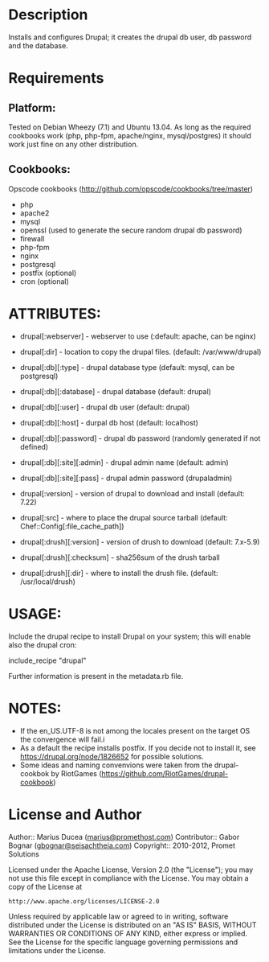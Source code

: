 Description
===========

Installs and configures Drupal; it creates the drupal db user, db password and the database.

Requirements
============

## Platform:

Tested on Debian Wheezy (7.1) and Ubuntu 13.04. As long as the required cookbooks work
(php, php-fpm, apache/nginx, mysql/postgres) it should work just fine on any
other distribution.

## Cookbooks:

Opscode cookbooks (http://github.com/opscode/cookbooks/tree/master)

* php
* apache2
* mysql
* openssl (used to generate the secure random drupal db password)
* firewall
* php-fpm
* nginx
* postgresql
* postfix (optional)
* cron (optional)

# ATTRIBUTES:

* drupal[:webserver] - webserver to use (:default: apache, can be nginx)
* drupal[:dir] - location to copy the drupal files. (default: /var/www/drupal)
* drupal[:db][:type] - drupal database type (default: mysql, can be postgresql)
* drupal[:db][:database] - drupal database (default: drupal)
* drupal[:db][:user] - drupal db user (default: drupal)
* drupal[:db][:host] - durpal db host (default: localhost)
* drupal[:db][:password] - drupal db password (randomly generated if not defined)
* drupal[:db][:site][:admin] - drupal admin name (default: admin)
* drupal[:db][:site][:pass] - drupal admin password (drupaladmin)

* drupal[:version] - version of drupal to download and install (default: 7.22)
* drupal[:src] - where to place the drupal source tarball (default: Chef::Config[:file_cache_path])
* drupal[:drush][:version] - version of drush to download (default: 7.x-5.9)
* drupal[:drush][:checksum] - sha256sum of the drush tarball
* drupal[:drush][:dir] - where to install the drush file. (default: /usr/local/drush)

# USAGE:

Include the drupal recipe to install Drupal on your system; this will enable also the drupal cron:

  include_recipe "drupal"

Further information is present in the metadata.rb file.

# NOTES:

* If the en_US.UTF-8 is not among the locales present on the target OS the
convergence will fail.i
* As a default the recipe installs postfix. If you decide not to install it,
see https://drupal.org/node/1826652 for possible solutions.
* Some ideas and naming convenvions were taken from the drupal-cookbok by RiotGames (https://github.com/RiotGames/drupal-cookbook)

License and Author
==================

Author:: Marius Ducea (marius@promethost.com)
Contributor:: Gabor Bognar (gbognar@seisachtheia.com)
Copyright:: 2010-2012, Promet Solutions

Licensed under the Apache License, Version 2.0 (the "License");
you may not use this file except in compliance with the License.
You may obtain a copy of the License at

    http://www.apache.org/licenses/LICENSE-2.0

Unless required by applicable law or agreed to in writing, software
distributed under the License is distributed on an "AS IS" BASIS,
WITHOUT WARRANTIES OR CONDITIONS OF ANY KIND, either express or implied.
See the License for the specific language governing permissions and
limitations under the License.
